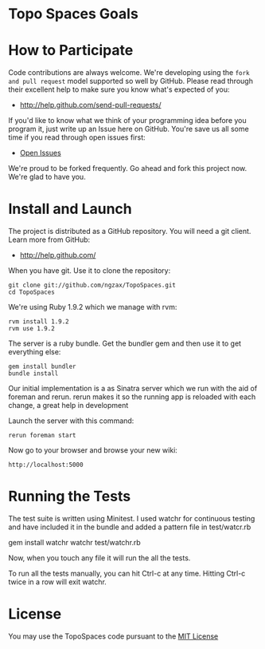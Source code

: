 Topo Spaces Goals
=============================


How to Participate
==================

Code contributions are always welcome. 
We're developing using the `fork and pull request` model supported so well by GitHub. 
Please read through their excellent help to make sure you know what's expected of you:

* http://help.github.com/send-pull-requests/

If you'd like to know what we think of your programming idea before you program it, just write up an Issue here on GitHub. 
You're save us all some time if you read through open issues first:

* [Open Issues](https://github.com/ngzax/TopoSpaces/issues?sort=created&direction=desc&state=open&page=1)

We're proud to be forked frequently. Go ahead and fork this project now. We're glad to have you.

Install and Launch
==================

The project is distributed as a GitHub repository. You will need a git client. Learn more from GitHub:

* http://help.github.com/

When you have git. Use it to clone the repository:

	git clone git://github.com/ngzax/TopoSpaces.git
	cd TopoSpaces

We're using Ruby 1.9.2 which we manage with rvm:

	rvm install 1.9.2
	rvm use 1.9.2

The server is a ruby bundle. Get the bundler gem and then use it to get everything else:

	gem install bundler
	bundle install

Our initial implementation is a as Sinatra server which we run with the aid of foreman and rerun.
rerun makes it so the running app is reloaded with each change, a great help in development

Launch the server with this command:

	rerun foreman start

Now go to your browser and browse your new wiki:

	http://localhost:5000

Running the Tests
=================

The test suite is written using Minitest. 
I used watchr for continuous testing and have included it in the bundle 
and added a pattern file in test/watcr.rb 

  gem install watchr
  watchr test/watchr.rb

Now, when you touch any file it will run the all the tests.

To run all the tests manually, you can hit Ctrl-c at any time.
Hitting Ctrl-c twice in a row will exit watchr.

License
=======

You may use the TopoSpaces code pursuant to the [MIT License](https://github.com/ngzax/TopoSpaces/blob/master/mit-license.txt)

